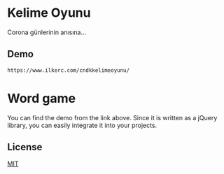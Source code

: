 # Kelime Oyunu

Corona günlerinin anısına...

## Demo



```bash
https://www.ilkerc.com/cndkkelimeoyunu/
```



# Word game

You can find the demo from the link above. Since it is written as a jQuery library, you can easily integrate it into your projects.

## License
[MIT](https://choosealicense.com/licenses/mit/)